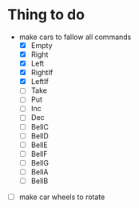 # Thing to do

- make cars to fallow all commands
  - [x] Empty
  - [x] Right
  - [x] Left
  - [x] RightIf
  - [x] LeftIf
  - [ ] Take
  - [ ] Put
  - [ ] Inc
  - [ ] Dec
  - [ ] BellC
  - [ ] BellD
  - [ ] BellE
  - [ ] BellF
  - [ ] BellG
  - [ ] BellA
  - [ ] BellB

- [ ] make car wheels to rotate
